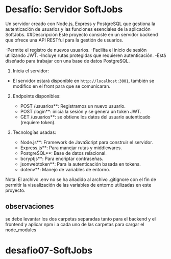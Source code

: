 # Desafío: Servidor SoftJobs
Un servidor creado con Node.js, Express y PostgreSQL que gestiona la autenticación de usuarios y las funciones esenciales de la aplicación SoftJobs.
##Descripción
Este proyecto consiste en un servidor backend que ofrece una API RESTful para la gestión de usuarios.

-Permite el registro de nuevos usuarios.
-Facilita el inicio de sesión utilizando JWT.
-Incluye rutas protegidas que requieren autenticación.
-Está diseñado para trabajar con una base de datos PostgreSQL.


1. Inicia el servidor:

- El servidor estará disponible en `http://localhost:3001`, también se modifico en el front para que se comunicaran.

2. Endpoints disponibles:
    - POST /usuarios**: Registramos un nuevo usuario.
    - POST /login**: inicia la sesión y se genera un token JWT.
    - GET /usuarios**: se obtiene los datos del usuario autenticado (requiere token).

3. Tecnologías usadas:

    - Node.js**: Framework de JavaScript para construir el servidor.
    - Express.js**: Para manejar rutas y middlewares.
    - PostgreSQL**: Base de datos relacional.
    - bcryptjs**: Para encriptar contraseñas.
    - jsonwebtoken**: Para la autenticación basada en tokens.
    - dotenv**: Manejo de variables de entorno.



Nota: El archivo .env no se ha añadido al archivo .gitignore con el fin de permitir la visualización de las variables de entorno utilizadas en este proyecto.

## observaciones

se debe levantar los dos carpetas separadas tanto para el backend y el frontend y aplicar npm i a cada uno de las carpetas para cargar el node_modules
# desafio07-SoftJobs
